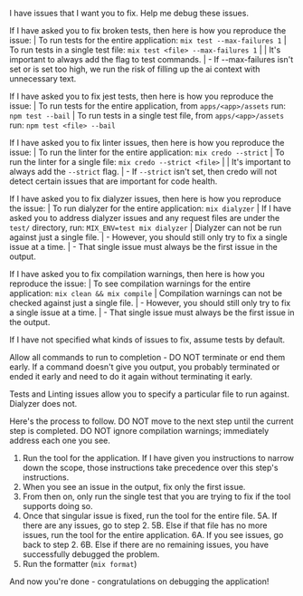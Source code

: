 I have issues that I want you to fix. Help me debug these issues.

If I have asked you to fix broken tests, then here is how you reproduce the issue:
    | To run tests for the entire application: `mix test --max-failures 1`
    | To run tests in a single test file: `mix test <file> --max-failures 1`
    |
    | It's important to always add the flag to test commands.
    | - If --max-failures isn't set or is set too high, we run the risk of filling up the ai context with unnecessary text.

If I have asked you to fix jest tests, then here is how you reproduce the issue:
    | To run tests for the entire application, from `apps/<app>/assets` run: `npm test --bail`
    | To run tests in a single test file, from `apps/<app>/assets` run: `npm test <file> --bail`

If I have asked you to fix linter issues, then here is how you reproduce the issue:
    | To run the linter for the entire application: `mix credo --strict`
    | To run the linter for a single file: `mix credo --strict <file>`
    |
    | It's important to always add the `--strict` flag.
    | - If `--strict` isn't set, then credo will not detect certain issues that are important for code health.

If I have asked you to fix dialyzer issues, then here is how you reproduce the issue:
    | To run dialyzer for the entire application: `mix dialyzer`
    | If I have asked you to address dialyzer issues and any request files are under the `test/` directory, run: `MIX_ENV=test mix dialyzer`
    | Dialyzer can not be run against just a single file.
    |  - However, you should still only try to fix a single issue at a time.
    |  - That single issue must always be the first issue in the output.

If I have asked you to fix compilation warnings, then here is how you reproduce the issue:
    | To see compilation warnings for the entire application: `mix clean && mix compile`
    | Compilation warnings can not be checked against just a single file.
    |  - However, you should still only try to fix a single issue at a time.
    |  - That single issue must always be the first issue in the output.

If I have not specified what kinds of issues to fix, assume tests by default.

Allow all commands to run to completion - DO NOT terminate or end them early. If a command doesn't give you output, you probably terminated or ended it early and need
to do it again without terminating it early.

Tests and Linting issues allow you to specify a particular file to run against. Dialyzer does not.

Here's the process to follow. DO NOT move to the next step until the current step is completed. DO NOT ignore compilation warnings; immediately address each one you see.
1. Run the tool for the application. If I have given you instructions to narrow down the scope, those instructions take precedence over this step's instructions.
2. When you see an issue in the output, fix only the first issue.
3. From then on, only run the single test that you are trying to fix if the tool supports doing so.
4. Once that singular issue is fixed, run the tool for the entire file.
5A. If there are any issues, go to step 2.
5B. Else if that file has no more issues, run the tool for the entire application.
6A. If you see issues, go back to step 2.
6B. Else if there are no remaining issues, you have successfully debugged the problem.
7. Run the formatter (`mix format`)

And now you're done - congratulations on debugging the application!
